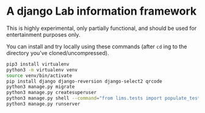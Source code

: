 
# A django Lab information framework

This is highly experimental, only partially functional, and should be used for entertainment purposes only.

You can install and try locally using these commands (after `cd` ing to the directory you've cloned/uncompressed).

```bash
pip3 install virtualenv
python3 -m virtualenv venv
source venv/bin/activate
pip install django django-reversion django-select2 qrcode
python3 manage.py migrate
python3 manage.py createsuperuser
python3 manage.py shell --command="from lims.tests import populate_test_data; populate_test_data()"
python3 manage.py runserver
```
